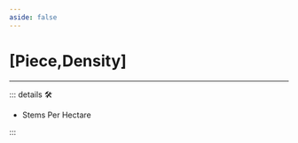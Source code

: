 ```yaml
---
aside: false
---
```

# [Piece,Density]

---

<!-- =================================================== -->
<!-- =================================================== -->
<!-- =================================================== -->
<!-- =================================================== -->
<!-- =================================================== -->
::: details 🛠

- Stems Per Hectare

:::
